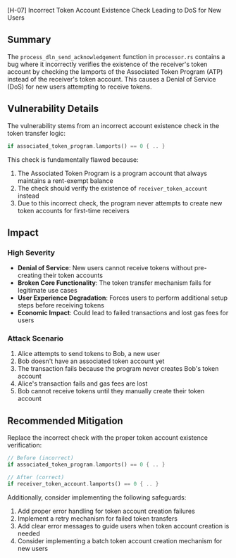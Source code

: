 [H-07] Incorrect Token Account Existence Check Leading to DoS for New Users

## Summary
The `process_dln_send_acknowledgement` function in `processor.rs` contains a  bug where it incorrectly verifies the existence of the receiver's token account by checking the lamports of the Associated Token Program (ATP) instead of the receiver's token account. This causes a Denial of Service (DoS) for new users attempting to receive tokens.

## Vulnerability Details
The vulnerability stems from an incorrect account existence check in the token transfer logic:

```rust
if associated_token_program.lamports() == 0 { .. }
```

This check is fundamentally flawed because:
1. The Associated Token Program is a program account that always maintains a rent-exempt balance
2. The check should verify the existence of `receiver_token_account` instead
3. Due to this incorrect check, the program never attempts to create new token accounts for first-time receivers

## Impact
### High Severity
- **Denial of Service**: New users cannot receive tokens without pre-creating their token accounts
- **Broken Core Functionality**: The token transfer mechanism fails for legitimate use cases
- **User Experience Degradation**: Forces users to perform additional setup steps before receiving tokens
- **Economic Impact**: Could lead to failed transactions and lost gas fees for users

### Attack Scenario
1. Alice attempts to send tokens to Bob, a new user
2. Bob doesn't have an associated token account yet
3. The transaction fails because the program never creates Bob's token account
4. Alice's transaction fails and gas fees are lost
5. Bob cannot receive tokens until they manually create their token account


## Recommended Mitigation
Replace the incorrect check with the proper token account existence verification:

```rust
// Before (incorrect)
if associated_token_program.lamports() == 0 { .. }

// After (correct)
if receiver_token_account.lamports() == 0 { .. }
```

Additionally, consider implementing the following safeguards:
1. Add proper error handling for token account creation failures
2. Implement a retry mechanism for failed token transfers
3. Add clear error messages to guide users when token account creation is needed
4. Consider implementing a batch token account creation mechanism for new users

